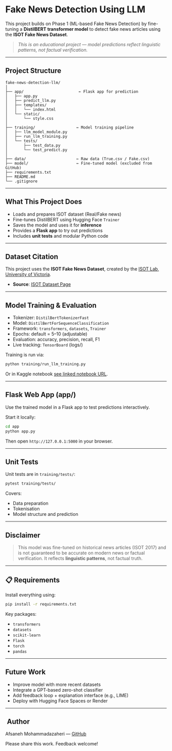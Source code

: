 # Fake News Detection Using LLM 

This project builds on Phase 1 (ML-based Fake News Detection) by fine-tuning a **DistilBERT transformer model** to detect fake news articles using the **ISOT Fake News Dataset**.

>  *This is an educational project — model predictions reflect linguistic patterns, not factual verification.*

---

##  Project Structure

```
fake-news-detection-llm/
│
├── app/                        ← Flask app for prediction
│   ├── app.py
│   ├── predict_llm.py
│   ├── templates/
│   │   └── index.html
│   └── static/
│       └── style.css
│
├── training/                  ← Model training pipeline
│   ├── llm_model_module.py
│   ├── run_llm_training.py
│   └── tests/
│       ├── test_data.py
│       └── test_predict.py
│
├── data/                      ← Raw data (True.csv / Fake.csv)
├── model/                     ← Fine-tuned model (excluded from GitHub)
├── requirements.txt
├── README.md                 
└── .gitignore
```

---

##  What This Project Does

- Loads and prepares ISOT dataset (Real/Fake news)
- Fine-tunes DistilBERT using Hugging Face `Trainer`
- Saves the model and uses it for **inference**
- Provides a **Flask app** to try out predictions
- Includes **unit tests** and modular Python code

---

##  Dataset Citation

This project uses the **ISOT Fake News Dataset**, created by the [ISOT Lab, University of Victoria](https://onlineacademiccommunity.uvic.ca/isot/2022/11/27/fake-news-detection-datasets/).

- **Source**: [ISOT Dataset Page](https://onlineacademiccommunity.uvic.ca/isot/2022/11/27/fake-news-detection-datasets/)
---

## Model Training & Evaluation

- Tokenizer: `DistilBertTokenizerFast`
- Model: `DistilBertForSequenceClassification`
- Framework: `transformers`, `datasets`, `Trainer`
- Epochs: default = 5–10 (adjustable)
- Evaluation: accuracy, precision, recall, F1
- Live tracking: `TensorBoard` (logs/)

Training is run via:
```bash
python training/run_llm_training.py
```
Or in Kaggle notebook [see linked notebook URL](https://www.kaggle.com/code/afsanehm/fake-news-detection-with-llm-fine-tuning).

---

##  Flask Web App (app/)

Use the trained model in a Flask app to test predictions interactively.

Start it locally:
```bash
cd app
python app.py
```
Then open `http://127.0.0.1:5000` in your browser.

---

##  Unit Tests

Unit tests are in `training/tests/`:
```bash
pytest training/tests/
```
Covers:
- Data preparation
- Tokenisation
- Model structure and prediction

---

## Disclaimer

> This model was fine-tuned on historical news articles (ISOT 2017) and is not guaranteed to be accurate on modern news or factual verification. It reflects **linguistic patterns**, not factual truth.


---

## 📋 Requirements

Install everything using:
```bash
pip install -r requirements.txt
```

Key packages:
- `transformers`
- `datasets`
- `scikit-learn`
- `Flask`
- `torch`
- `pandas`

---

##  Future Work

- Improve model with more recent datasets
- Integrate a GPT-based zero-shot classifier
- Add feedback loop + explanation interface (e.g., LIME)
- Deploy with Hugging Face Spaces or Render

---

## ‍ Author

Afsaneh Mohammadazaheri — [GitHub](https://github.com/AMzaheri)

Please share this work. Feedback welcome!

